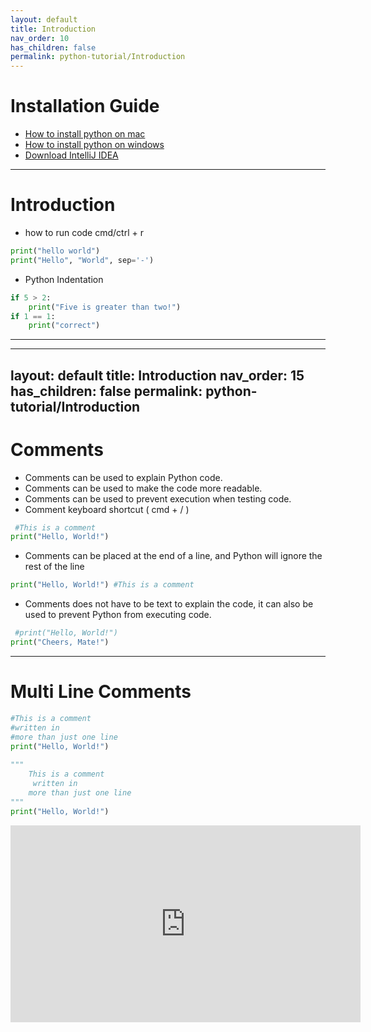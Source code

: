 ```yaml
---
layout: default
title: Introduction
nav_order: 10
has_children: false
permalink: python-tutorial/Introduction
---
```


# Installation Guide
- [How to install python on mac](https://www.python.org/downloads/mac-osx/)
- [How to install python on windows](https://www.python.org/downloads/windows/)
- [Download IntelliJ IDEA](https://www.jetbrains.com/idea/download/#section=mac)
---
# Introduction
- how to run code cmd/ctrl + r
```python
print("hello world")
print("Hello", "World", sep='-')
```
- Python Indentation

```python
if 5 > 2:
    print("Five is greater than two!")
if 1 == 1:
    print("correct")
```
---
---
layout: default
title: Introduction
nav_order: 15
has_children: false
permalink: python-tutorial/Introduction
---
# Comments
- Comments can be used to explain Python code.
- Comments can be used to make the code more readable.
- Comments can be used to prevent execution when testing code.
- Comment keyboard shortcut ( cmd + / )
```python
 #This is a comment 
print("Hello, World!") 
```
-   Comments can be placed at the end of a line, and Python will ignore the rest of the line
 ```python
print("Hello, World!") #This is a comment 
```
-   Comments does not have to be text to explain the code, it can also be used to prevent Python from executing code.
```python
 #print("Hello, World!") 
print("Cheers, Mate!") 
```

---
# Multi Line Comments
```python
#This is a comment 
#written in 
#more than just one line 
print("Hello, World!") 
 
""" 
    This is a comment 
     written in 
    more than just one line 
""" 
print("Hello, World!") 
```

<iframe width="560" height="315" src="https://www.youtube-nocookie.com/embed/ltQnzg1ogqo" frameborder="0" allow="accelerometer; autoplay; clipboard-write; encrypted-media; gyroscope; picture-in-picture" allowfullscreen></iframe>
